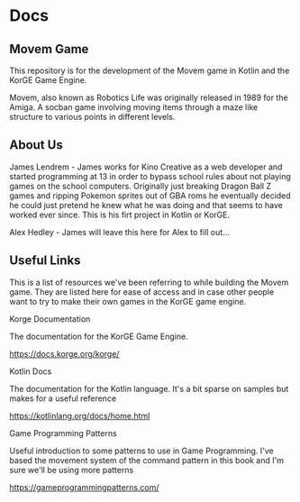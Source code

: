 # Docs

## Movem Game

This repository is for the development of the Movem game in Kotlin and the KorGE Game Engine.

Movem, also known as Robotics Life  was originally released in 1989 for the Amiga. A socban game involving moving items through a maze like structure to various points in different levels.

## About Us

James Lendrem - James works for Kino Creative as a web developer and started programming at 13 in order to bypass school rules about not playing games on the school computers. Originally just breaking Dragon Ball Z games and ripping Pokemon sprites out of GBA roms he eventually decided he could just pretend he knew what he was doing and that seems to have worked ever since. This is his firt project in Kotlin or KorGE.

Alex Hedley - James will leave this here for Alex to fill out...

## Useful Links

This is a list of resources we've been referring to while building the Movem game. They are listed here for ease of access and in case other people want to try to make their own games in the KorGE game engine.

Korge Documentation

The documentation for the KorGE Game Engine.

https://docs.korge.org/korge/

Kotlin Docs

The documentation for the Kotlin language. It's a bit sparse on samples but makes for a useful reference

https://kotlinlang.org/docs/home.html

Game Programming Patterns

Useful introduction to some patterns to use in Game Programming. I've based the movement system of the command pattern in this book and I'm sure we'll be using more patterns

https://gameprogrammingpatterns.com/


